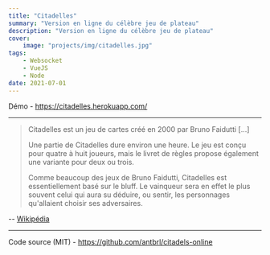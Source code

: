 ```yaml
---
title: "Citadelles"
summary: "Version en ligne du célèbre jeu de plateau"
description: "Version en ligne du célèbre jeu de plateau"
cover:
    image: "projects/img/citadelles.jpg"
tags:
    - Websocket
    - VueJS
    - Node
date: 2021-07-01
---
```


Démo - https://citadelles.herokuapp.com/

---

> Citadelles est un jeu de cartes créé en 2000 par Bruno Faidutti [...]
>
> Une partie de Citadelles dure environ une heure. Le jeu est conçu pour quatre à huit joueurs, mais le livret de règles propose également une variante pour deux ou trois.
>
> Comme beaucoup des jeux de Bruno Faidutti, Citadelles est essentiellement basé sur le bluff. Le vainqueur sera en effet le plus souvent celui qui aura su déduire, ou sentir, les personnages qu'allaient choisir ses adversaires.

-- [Wikipédia](https://fr.wikipedia.org/wiki/Citadelles)

---

Code source (MIT) - https://github.com/antbrl/citadels-online
